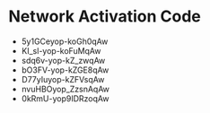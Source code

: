 # Network Activation Code
* 5y1GCeyop-koGh0qAw
* KI_sl-yop-koFuMqAw
* sdq6v-yop-kZ_zwqAw
* bO3FV-yop-kZGE8qAw
* D77yIuyop-kZFVsqAw
* nvuHBOyop_ZzsnAqAw
* 0kRmU-yop9IDRzoqAw